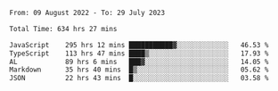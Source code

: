 
<!--START_SECTION:waka-->

```txt
From: 09 August 2022 - To: 29 July 2023

Total Time: 634 hrs 27 mins

JavaScript    295 hrs 12 mins ███████████▓░░░░░░░░░░░░░   46.53 %
TypeScript    113 hrs 47 mins ████▒░░░░░░░░░░░░░░░░░░░░   17.93 %
AL            89 hrs 6 mins   ███▓░░░░░░░░░░░░░░░░░░░░░   14.05 %
Markdown      35 hrs 40 mins  █▒░░░░░░░░░░░░░░░░░░░░░░░   05.62 %
JSON          22 hrs 43 mins  █░░░░░░░░░░░░░░░░░░░░░░░░   03.58 %
```

<!--END_SECTION:waka-->












